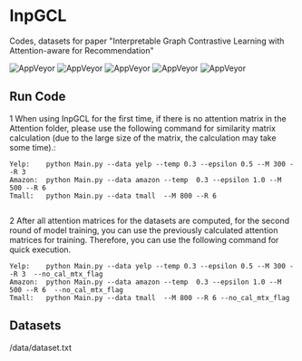 # InpGCL
Codes, datasets for paper "Interpretable Graph Contrastive Learning with Attention-aware for Recommendation"

![AppVeyor](https://img.shields.io/badge/python==3.9.13)
![AppVeyor](https://img.shields.io/badge/numpy==1.26.1)
![AppVeyor](https://img.shields.io/badge/torch==1.10.1+cu111)
![AppVeyor](https://img.shields.io/badge/scipy==1.11.3)
![AppVeyor](https://img.shields.io/badge/torch-sparse==0.6.13)

## Run Code

1 When using InpGCL for the first time, if there is no attention matrix in the Attention folder, please use the following command for similarity matrix calculation (due to the large size of the matrix, the calculation may take some time).:
```
Yelp:    python Main.py --data yelp --temp 0.3 --epsilon 0.5 --M 300 --R 3
Amazon:  python Main.py --data amazon --temp  0.3 --epsilon 1.0 --M 500 --R 6
Tmall:   python Main.py --data tmall  --M 800 --R 6


```

2 After all attention matrices for the datasets are computed, for the second round of model training, you can use the previously calculated attention matrices for training. Therefore, you can use the following command for quick execution.
```
Yelp:    python Main.py --data yelp --temp 0.3 --epsilon 0.5 --M 300 --R 3  --no_cal_mtx_flag
Amazon:  python Main.py --data amazon --temp  0.3 --epsilon 1.0 --M 500 --R 6  --no_cal_mtx_flag
Tmall:   python Main.py --data tmall  --M 800 --R 6 --no_cal_mtx_flag
```





## Datasets
/data/dataset.txt
